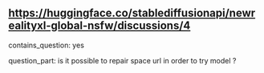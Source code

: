 ## https://huggingface.co/stablediffusionapi/newrealityxl-global-nsfw/discussions/4

contains_question: yes

question_part: is it possible to repair space url in order to try model ?